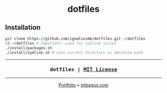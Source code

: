 <h1 align="center">
    dotfiles
</h1>

## Installation

```bash
git clone https://github.com/ignatiusmb/dotfiles.git ~/dotfiles
cd ~/dotfiles # Important! used for symlink script
./install/packages.sh
./install/symlink.sh # uses current directory as absolute path
```

---

<h3 align="center">
    <pre>dotfiles | <a href="LICENSE">MIT License</a></pre>
</h3>

---

<p align="center">
    <a href="https://ignatiusmb.github.io">Portfolio</a>
    &bull;
    <a href="https://imbagus.com">imbagus.com</a>
</p>
